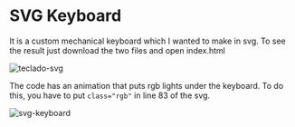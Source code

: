 # SVG Keyboard
It is a custom mechanical keyboard which I wanted to make in svg.
To see the result just download the two files and open index.html

![teclado-svg](https://user-images.githubusercontent.com/55883836/164186820-561bb19e-9b4b-4b4e-9529-aba5fe30a854.png)

The code has an animation that puts rgb lights under the keyboard.
To do this, you have to put `class="rgb"` in line 83 of the svg.

![svg-keyboard](https://user-images.githubusercontent.com/55883836/164190599-434a8d18-64d9-4ecd-925d-719e921d52f4.gif)
